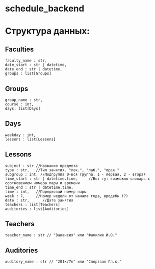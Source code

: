 # schedule_backend


# Структура данных:

## Faculties
    faculty_name : str,
    date_start : str | datetime,
    date_end : str | datetime,
    groups : list[Groups]

## Groups
    group_name : str,
    course : int,
    days: list[Days]

## Days
    weekday : int,
    lessons : list[Lessons]

## Lessons
    subject : str //Название предмета
    type : str,   //Тип занятия. "лек.", "лаб.", "прак."
    subgroup : int, //Подгруппа 0-вся группа, 1 - первая, 2 - вторая
    time_start : str | datetime.time,     //Вот тут возможно словарь с соотношением номера пары и времени
    time_end : str | datetime.time,
    time : int,   //Порядковый номер пары
    week : 7,     //Номер недели от начала года, вродебы (?)
    date : str,      //Дата занятия
    teachers : list[Teachers]
    auditories : list[Auditories]

## Teachers
    teacher_name : str // "Вакансия" или "Фамилия И.О."


## Auditories
    auditory_name : str // "201к/7к" или "Спортзал Гл.к."





